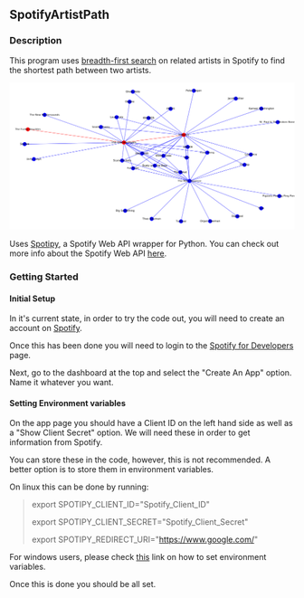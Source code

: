 ## SpotifyArtistPath


### Description
This program uses [breadth-first search](https://en.wikipedia.org/wiki/Breadth-first_search) on related artists in Spotify to find the shortest path between two artists. 

![Length 2 Graph](./Images/Length_2.png) 

Uses [Spotipy](https://github.com/plamere/spotipy), a Spotify Web API wrapper for Python. You can check out more info about the Spotify Web API [here](https://developer.spotify.com/documentation/web-api/quick-start/).

### Getting Started

#### Initial Setup
In it's current state, in order to try the code out, you will need to create an account on [Spotify](https://www.spotify.com/us/).

Once this has been done you will need to login to the [Spotify for Developers](https://developer.spotify.com/dashboard/login) page.

Next, go to the dashboard at the top and select the "Create An App" option. Name it whatever you want.

#### Setting Environment variables
On the app page you should have a Client ID on the left hand side as well as a "Show Client Secret" option. We will need these in order to get information from Spotify.

You can store these in the code, however, this is not recommended. A better option is to store them in environment variables.

On linux this can be done by running:

> export SPOTIPY_CLIENT_ID="Spotify_Client_ID"
>
> export SPOTIPY_CLIENT_SECRET="Spotify_Client_Secret"
>
> export SPOTIPY_REDIRECT_URI="https://www.google.com/"

For windows users, please check [this](https://www.techjunkie.com/environment-variables-windows-10/) link on how to set environment variables.

Once this is done you should be all set.
